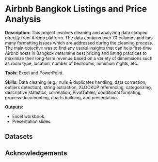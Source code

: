 # Airbnb Bangkok Listings and Price Analysis

**Description:** This project involves cleaning and analyzing data scraped directly from Airbnb platform. The data contains over 70 columns and has many formatting issues which are addressed during the cleaning process. The main objective was to find any useful insights that can help first-time Airbnb hosts in Bangkok determine best pricing and listing practices to maximize their long-term revenue based on a variety of dimemsions such as room type, location, number of bedrooms, minimum nights, etc.

**Tools:** Excel and PowerPoint.

**Skills:** Data cleaning (e.g.: nulls & duplicates handling, data correction, outliers detection), string extraction, XLOOKUP referencing, categorizing, descriptive statistics, correlation, PivotTables, conditional formating, process documenting, charts building, and presentation.

**Outputs:**  
- Excel workbook.
- Presentation slides.

## Datasets


## Acknowledgements
